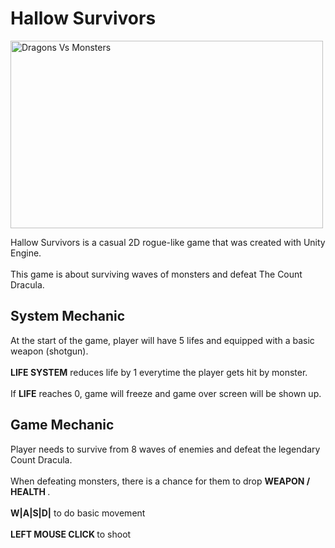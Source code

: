 # Hallow Survivors

<img src="https://i.imgur.com/EScguxe.png" alt="Dragons Vs Monsters" width="500" height="300">

<p1>Hallow Survivors is a casual 2D rogue-like game that was created with Unity Engine. </p1>
<br></br>
<p1>This game is about surviving waves of monsters and defeat The Count Dracula.</p1>

<h2>System Mechanic</h2>
<p1>At the start of the game, player will have 5 lifes and equipped with a basic weapon (shotgun).</p1>
<br></br>
<p1><b>LIFE SYSTEM</b> reduces life by 1 everytime the player gets hit by monster.</p1>
<br></br>
<p1>If <b>LIFE</b> reaches 0, game will freeze and game over screen will be shown up.</p1>

<h2>Game Mechanic</h2>
<p1>Player needs to survive from 8 waves of enemies and defeat the legendary Count Dracula.</p1>
<br></br>
<p1>When defeating monsters, there is a chance for them to drop <b>WEAPON / HEALTH </b> .</p1>
<br></br>
<p1><b>W|A|S|D|</b> to do basic movement</p1>
<br></br>
<p1><b>LEFT MOUSE CLICK </b> to shoot</p1>
